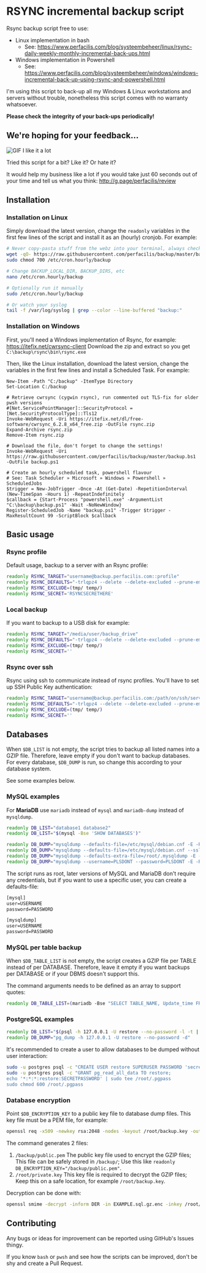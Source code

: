 # RSYNC incremental backup script

Rsync backup script free to use:
- Linux implementation in bash
    - See: https://www.perfacilis.com/blog/systeembeheer/linux/rsync-daily-weekly-monthly-incremental-back-ups.html
- Windows implementation in Powershell
    - See: https://www.perfacilis.com/blog/systeembeheer/windows/windows-incremental-back-up-using-rsync-and-powershell.html

I'm using this script to back-up all my Windows & Linux workstations and 
servers without trouble, nonetheless this script comes with no warranty
whatsoever.

**Please check the integrity of your back-ups periodically!**


## We're hoping for your feedback...

![GIF I like it a lot](https://i.imgflip.com/lo6p.gif)

Tried this script for a bit? Like it? Or hate it?

It would help my business like a lot if you would take just 60 seconds out of 
your time and tell us what you think:
http://g.page/perfacilis/review


## Installation

### Installation on Linux

Simply download the latest version, change the `readonly` variables in the first 
few lines of the script and install it as an (hourly) cronjob. For example:

```bash
# Never copy-pasta stuff from the webz into your terminal, always check first!
wget -qO- https://raw.githubusercontent.com/perfacilis/backup/master/backup | sudo tee /etc/cron.hourly/backup
sudo chmod 700 /etc/cron.hourly/backup

# Change BACKUP_LOCAL_DIR, BACKUP_DIRS, etc
nano /etc/cron.hourly/backup

# Optionally run it manually
sudo /etc/cron.hourly/backup

# Or watch your syslog
tail -f /var/log/syslog | grep --color --line-buffered "backup:"
```

### Installation on Windows

First, you'll need a Windows implementation of Rsync, for example:
    https://itefix.net/cwrsync-client
Download the zip and extract so you get `C:\backup\rsync\bin\rsync.exe`

Then, like the Linux installation, download the latest version, change the 
variables in the first few lines and install a Scheduled Task. For example:

```shell
New-Item -Path "C:/backup" -ItemType Directory
Set-Location C:/backup

# Retrieve cwrsync (cygwin rsync), run commented out TLS-fix for older pwsh versions
#[Net.ServicePointManager]::SecurityProtocol = [Net.SecurityProtocolType]::Tls12
Invoke-WebRequest -Uri https://itefix.net/dl/free-software/cwrsync_6.2.8_x64_free.zip -OutFile rsync.zip
Expand-Archive rsync.zip
Remove-Item rsync.zip

# Download the file, don't forget to change the settings!
Invoke-WebRequest -Uri https://raw.githubusercontent.com/perfacilis/backup/master/backup.bs1 -OutFile backup.ps1

# Create an hourly scheduled task, powershell flavour
# See: Task Scheduler » Microsoft » Windows » Powershell » ScheduledJobs
$trigger = New-JobTrigger -Once -At (Get-Date) -RepetitionInterval (New-TimeSpan -Hours 1) -RepeatIndefinitely
$callback = {Start-Process "powershell.exe" -ArgumentList "C:\backup\backup.ps1" -Wait -NoNewWindow}
Register-ScheduledJob -Name "backup.ps1" -Trigger $trigger -MaxResultCount 99 -ScriptBlock $callback
```


## Basic usage

### Rsync profile

Default usage, backup to a server with an Rsync profile:

```bash
readonly RSYNC_TARGET="username@backup.perfacilis.com::profile"
readonly RSYNC_DEFAULTS="-trlqpz4 --delete --delete-excluded --prune-empty-dirs"
readonly RSYNC_EXCLUDE=(tmp/ temp/)
readonly RSYNC_SECRET='RSYNCSECRETHERE'
```

### Local backup

If you want to backup to a USB disk for example:

```bash
readonly RSYNC_TARGET="/media/user/backup_drive"
readonly RSYNC_DEFAULTS="-trlqpz4 --delete --delete-excluded --prune-empty-dirs"
readonly RSYNC_EXCLUDE=(tmp/ temp/)
readonly RSYNC_SECRET=''
```

### Rsync over ssh

Rsync using ssh to communicate instead of rsync profiles.
You'll have to set up SSH Public Key authentication:

```bash
readonly RSYNC_TARGET="username@backup.perfacilis.com:/path/on/ssh/server"
readonly RSYNC_DEFAULTS="-trlqpz4 --delete --delete-excluded --prune-empty-dirs -e "'"ssh -p 2222"'""
readonly RSYNC_EXCLUDE=(tmp/ temp/)
readonly RSYNC_SECRET=''
```


## Databases

When `$DB_LIST` is not empty, the script tries to backup all listed names into 
a GZIP file. Therefore, leave empty if you don't want to backup databases. For
every database, `$DB_DUMP` is run, so change this according to your database 
system.

See some examples below.

### MySQL examples
For **MariaDB** use `mariadb` instead of `mysql` and `mariadb-dump` instead of
`mysqldump`.

```bash
readonly DB_LIST="database1 database2"
readonly DB_LIST="$(mysql -Bse 'SHOW DATABASES')"

readonly DB_DUMP="mysqldump --defaults-file=/etc/mysql/debian.cnf -E -R --max-allowed-packet=512MB -q --single-transaction -Q --skip-comments"
readonly DB_DUMP="mysqldump --defaults-file=/etc/mysql/debian.cnf --ssl-mode=VERIFY_CA --ssl-ca=ca.pem --ssl-cert=client-cert.pem --ssl-key=client-key.pem -E -R --max-allowed-packet=512MB -q --single-transaction -Q --skip-comments"
readonly DB_DUMP="mysqldump --defaults-extra-file=/root/.mysqldump -E -R --max-allowed-packet=512MB -q --single-transaction -Q --skip-comments"
readonly DB_DUMP="mysqldump --username=PLSDONT --password=PLSDONT -E -R --max-allowed-packet=512MB -q --single-transaction -Q --skip-comments"
```

The script runs as root, later versions of MySQL and MariaDB don't require any
credentials, but if you want to use a specific user, you can create a
defaults-file:
```txt /root/.mysqldump
[mysql]
user=USERNAME
password=PASSWORD

[mysqldump]
user=USERNAME
password=PASSWORD
```

### MySQL per table backup
When `$DB_TABLE_LIST` is not empty, the script creates a GZIP file per TABLE
instead of per DATABASE. Therefore, leave it empty if you want backups per
DATABASE or if your DBMS doesn't support this.

The command arguments needs to be defined as an array to support quotes:
```bash
readonly DB_TABLE_LIST=(mariadb -Bse "SELECT TABLE_NAME, Update_time FROM information_schema.tables WHERE TABLE_SCHEMA = '%DB%' ORDER BY TABLE_NAME;")
```

### PostgreSQL examples

```bash
readonly DB_LIST="$(psql -h 127.0.0.1 -U restore --no-password -l -t | grep '^ \w' | grep -v 'template' | awk '{print $1}')"
readonly DB_DUMP="pg_dump -h 127.0.0.1 -U restore --no-password -d"
```

It's recommended to create a user to allow databases to be dumped without user
interaction:
```bash
sudo -u postgres psql -c "CREATE USER restore SUPERUSER PASSWORD 'secret';"
sudo -u postgres psql -c "GRANT pg_read_all_data TO restore;
echo '*:*:*:restore:SECRETPASSWORD' | sudo tee /root/.pgpass
sudo chmod 600 /root/.pgpass
```

### Database encryption
Point `$DB_ENCRYPTION_KEY` to a public key file to database dump files. This
key file must be a PEM file, for example:
```bash
openssl req -x509 -newkey rsa:2048 -nodes -keyout /root/backup.key -out /backup/backup.pem -days 3650 -subj "/CN=Backup Encryption"
```

The command generates 2 files:
1. `/backup/public.pem`
   The public key file used to encrypt the GZIP files;
   This file can be safely stored in `/backup/`;
   Use this like `readonly DB_ENCRYPTION_KEY="/backup/public.pem"`.
2. `/root/private.key`
    This key file is required to decrypt the GZIP files;
    Keep this on a safe location, for example `/root/backup.key`.

Decryption can be done with:
```bash
openssl smime -decrypt -inform DER -in EXAMPLE.sql.gz.enc -inkey /root/backup.key > EXAMPLE.sql.gz
```

## Contributing

Any bugs or ideas for improvement can be reported using GitHub's Issues thingy.

If you know `bash` or `pwsh` and see how the scripts can be improved, don't be
shy and create a Pull Request.